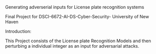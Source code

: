 
Generating adverserial inputs for License plate recognition systems

Final Project for  DSCI-6672-AI-DS-Cyber-Security- University of New Haven

Introduction:

This Project consists of the License plate Recognition Models and then perturbing a individual integer as an input for adversarial attacks.

         



